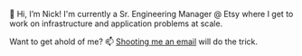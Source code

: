 👋 Hi, I’m Nick! I'm currently a Sr. Engineering Manager @ Etsy where I get to work on infrastructure and application problems at scale. 

Want to get ahold of me? 📫 [Shooting me an email](mailto:nick@bitzer.me?subject=[GitHub]) will do the trick.

<!---
nbitzer/nbitzer is a ✨ special ✨ repository because its `README.md` (this file) appears on your GitHub profile.
You can click the Preview link to take a look at your changes.
--->
